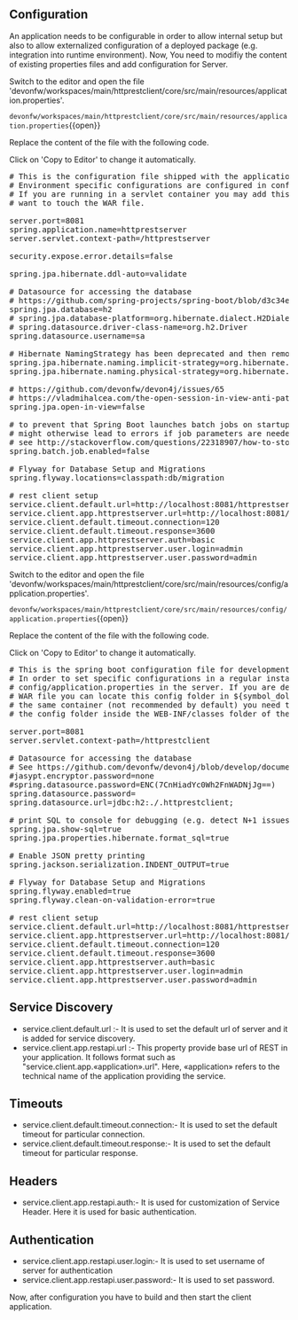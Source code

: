 ## Configuration 
An application needs to be configurable in order to allow internal setup but also to allow externalized configuration of a deployed package (e.g. integration into runtime environment). 
Now, You need to modifiy the content of existing properties files and add configuration for Server.


Switch to the editor and open the file 'devonfw/workspaces/main/httprestclient/core/src/main/resources/application.properties'.

`devonfw/workspaces/main/httprestclient/core/src/main/resources/application.properties`{{open}}




Replace the content of the file with the following code.


Click on 'Copy to Editor' to change it automatically.

<pre class="file" data-filename="devonfw/workspaces/main/httprestclient/core/src/main/resources/application.properties" data-target="replace" data-marker="">
# This is the configuration file shipped with the application that contains reasonable defaults.
# Environment specific configurations are configured in config/application.properties.
# If you are running in a servlet container you may add this to lib/config/application.properties in case you do not
# want to touch the WAR file.

server.port=8081
spring.application.name=httprestserver
server.servlet.context-path=/httprestserver

security.expose.error.details=false

spring.jpa.hibernate.ddl-auto=validate

# Datasource for accessing the database
# https://github.com/spring-projects/spring-boot/blob/d3c34ee3d1bfd3db4a98678c524e145ef9bca51c/spring-boot-project/spring-boot/src/main/java/org/springframework/boot/jdbc/DatabaseDriver.java
spring.jpa.database=h2
# spring.jpa.database-platform=org.hibernate.dialect.H2Dialect
# spring.datasource.driver-class-name=org.h2.Driver
spring.datasource.username=sa

# Hibernate NamingStrategy has been deprecated and then removed in favor of two step naming strategy ImplicitNamingStrategy and PhysicalNamingStrategy
spring.jpa.hibernate.naming.implicit-strategy=org.hibernate.boot.model.naming.ImplicitNamingStrategyJpaCompliantImpl
spring.jpa.hibernate.naming.physical-strategy=org.hibernate.boot.model.naming.PhysicalNamingStrategyStandardImpl

# https://github.com/devonfw/devon4j/issues/65
# https://vladmihalcea.com/the-open-session-in-view-anti-pattern/
spring.jpa.open-in-view=false

# to prevent that Spring Boot launches batch jobs on startup
# might otherwise lead to errors if job parameters are needed (or lead to unwanted modifications and longer startup times)
# see http://stackoverflow.com/questions/22318907/how-to-stop-spring-batch-scheduled-jobs-from-running-at-first-time-when-executin
spring.batch.job.enabled=false

# Flyway for Database Setup and Migrations
spring.flyway.locations=classpath:db/migration

# rest client setup
service.client.default.url=http://localhost:8081/httprestserver/services/rest
service.client.app.httprestserver.url=http://localhost:8081/httprestserver/services/rest
service.client.default.timeout.connection=120
service.client.default.timeout.response=3600
service.client.app.httprestserver.auth=basic
service.client.app.httprestserver.user.login=admin
service.client.app.httprestserver.user.password=admin</pre>



Switch to the editor and open the file 'devonfw/workspaces/main/httprestclient/core/src/main/resources/config/application.properties'.

`devonfw/workspaces/main/httprestclient/core/src/main/resources/config/application.properties`{{open}}




Replace the content of the file with the following code.


Click on 'Copy to Editor' to change it automatically.

<pre class="file" data-filename="devonfw/workspaces/main/httprestclient/core/src/main/resources/config/application.properties" data-target="replace" data-marker="">
# This is the spring boot configuration file for development. It will not be included into the application.
# In order to set specific configurations in a regular installed environment create an according file
# config/application.properties in the server. If you are deploying the application to a servlet container as untouched
# WAR file you can locate this config folder in ${symbol_dollar}{CATALINA_BASE}/lib. If you want to deploy multiple applications to
# the same container (not recommended by default) you need to ensure the WARs are extracted in webapps folder and locate
# the config folder inside the WEB-INF/classes folder of the webapplication.

server.port=8081
server.servlet.context-path=/httprestclient

# Datasource for accessing the database
# See https://github.com/devonfw/devon4j/blob/develop/documentation/guide-configuration.asciidoc#security-configuration
#jasypt.encryptor.password=none
#spring.datasource.password=ENC(7CnHiadYc0Wh2FnWADNjJg==)
spring.datasource.password=
spring.datasource.url=jdbc:h2:./.httprestclient;

# print SQL to console for debugging (e.g. detect N+1 issues)
spring.jpa.show-sql=true
spring.jpa.properties.hibernate.format_sql=true

# Enable JSON pretty printing
spring.jackson.serialization.INDENT_OUTPUT=true

# Flyway for Database Setup and Migrations
spring.flyway.enabled=true
spring.flyway.clean-on-validation-error=true

# rest client setup
service.client.default.url=http://localhost:8081/httprestserver/services/rest
service.client.app.httprestserver.url=http://localhost:8081/httprestserver/services/rest
service.client.default.timeout.connection=120
service.client.default.timeout.response=3600
service.client.app.httprestserver.auth=basic
service.client.app.httprestserver.user.login=admin
service.client.app.httprestserver.user.password=admin
</pre>



## Service Discovery
* service.client.default.url :- It is used to set the default url of server and it is added for service discovery.
* service.client.app.restapi.url :- This property provide base url of REST in your application. It follows format such as &#34;service.client.app.«application».url&#34;. Here, «application» refers to the technical name of the application providing the service.

## Timeouts
* service.client.default.timeout.connection:- It is used to set the default timeout for particular connection.
* service.client.default.timeout.response:- It is used to set the default timeout for particular response.

## Headers
* service.client.app.restapi.auth:- It is used for customization of Service Header. Here it is used for basic authentication.

## Authentication
* service.client.app.restapi.user.login:- It is used to set username of server for authentication
* service.client.app.restapi.user.password:- It is used to set password.



Now, after configuration you have to build and then start the client application.
